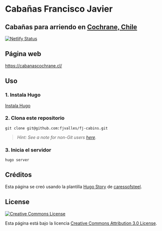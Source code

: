 # Cabañas Francisco Javier

## Cabañas para arriendo en [Cochrane, Chile](https://goo.gl/maps/8nPz5AgZfGE1uPPN9)

[![Netlify Status](https://api.netlify.com/api/v1/badges/7c3a62e5-e371-4226-82c6-35070219484d/deploy-status)](https://app.netlify.com/sites/jovial-kirch-3de7d6/deploys)

## Página web
https://cabanascochrane.cl/

## Uso

### 1. Instala Hugo
[Instala Hugo](https://gohugo.io/overview/installing/)

### 2. Clona este repositorio
```
git clone git@github.com:fjvalles/fj-cabins.git
```

> _Hint: See a note for non-Git users [here](https://gohugo.io/getting-started/quick-start/#step-3-add-a-theme)._

### 3. Inicia el servidor
```
hugo server
```

## Créditos

Esta página se creó usando la plantilla [Hugo Story](https://themes.gohugo.io/hugo-story/) de [caressofsteel](https://github.com/caressofsteel).

## License

<a rel="license" href="http://creativecommons.org/licenses/by/3.0/" class="license-button"><img alt="Creative Commons License" style="border-width:0" src="https://i.creativecommons.org/l/by/3.0/88x31.png"></a>

Esta página está bajo la licencia [Creative Commons Attribution 3.0 License](LICENSE).
